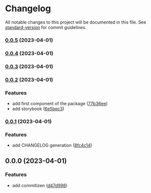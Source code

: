 # Changelog

All notable changes to this project will be documented in this file. See [standard-version](https://github.com/conventional-changelog/standard-version) for commit guidelines.

### [0.0.5](https://github.com/ismaelcostarc/react-aurora/compare/v0.0.4...v0.0.5) (2023-04-01)

### [0.0.4](https://github.com/ismaelcostarc/react-aurora/compare/v0.0.3...v0.0.4) (2023-04-01)

### [0.0.3](https://github.com/ismaelcostarc/react-aurora/compare/v0.0.2...v0.0.3) (2023-04-01)

### [0.0.2](https://github.com/ismaelcostarc/react-aurora/compare/v0.0.1...v0.0.2) (2023-04-01)


### Features

* add first component of the package ([77b36ee](https://github.com/ismaelcostarc/react-aurora/commit/77b36ee786511de69d35f6f4be3d510790ff9ab7))
* add storybook ([6e5bec3](https://github.com/ismaelcostarc/react-aurora/commit/6e5bec3f133a2be9198fa00740ab74fda37e6d06))

### [0.0.1](https://github.com/ismaelcostarc/react-aurora/compare/v0.0.0...v0.0.1) (2023-04-01)


### Features

* add CHANGELOG generation ([8fc4c14](https://github.com/ismaelcostarc/react-aurora/commit/8fc4c14ae3cc6965fd00440dcc2e855609118c43))

## 0.0.0 (2023-04-01)


### Features

* add commitizen ([d47d998](https://github.com/ismaelcostarc/react-aurora/commit/d47d998aff1d0ea3f4c998413267107f1d40490c))
